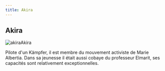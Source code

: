 ```yaml
---
title: Akira
---
```


Akira
-----

![akira](/images/stories/manga/ecoleduciel/persos/akira.jpg)Akira


Pilote d'un Kämpfer, il est membre du mouvement activiste de Marie Albertia. Dans sa jeunesse il était aussi cobaye du professeur Elmarit, ses capacités sont relativement exceptionnelles.


